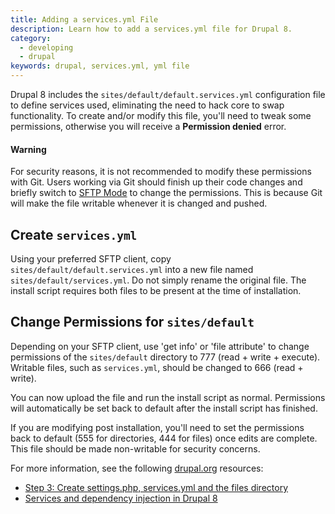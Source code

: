 ```yaml
---
title: Adding a services.yml File
description: Learn how to add a services.yml file for Drupal 8.
category:
  - developing
  - drupal
keywords: drupal, services.yml, yml file
---
```

Drupal 8 includes the `sites/default/default.services.yml` configuration file to define services used, eliminating the need to hack core to swap functionality. To create and/or modify this file, you'll need to tweak some permissions, otherwise you will receive a **Permission denied** error.

<div class="alert alert-danger">
<h4>Warning</h4>
For security reasons, it is not recommended to modify these permissions with Git. Users working via Git should finish up their code changes and briefly switch to <a href="/docs/articles/sites/code/developing-directly-with-sftp-mode">SFTP Mode</a> to change the permissions. This is because Git will make the file writable whenever it is changed and pushed.
</div>

## Create `services.yml`
Using your preferred SFTP client, copy `sites/default/default.services.yml` into a new file named `sites/default/services.yml`. Do not simply rename the original file. The install script requires both files to be present at the time of installation.

## Change Permissions for `sites/default`
Depending on your SFTP client, use 'get info' or 'file attribute' to change permissions of the `sites/default` directory to 777 (read + write + execute). Writable files, such as `services.yml`, should be changed to 666 (read + write).

You can now upload the file and run the install script as normal. Permissions will automatically be set back to default after the install script has finished.

If you are modifying post installation, you'll need to set the permissions back to default (555 for directories, 444 for files) once edits are complete. This file should be made non-writable for security concerns.

For more information, see the following [drupal.org](https://drupal.org) resources:
- [Step 3: Create settings.php, services.yml and the files directory](https://www.drupal.org/documentation/install/settings-file)
- [Services and dependency injection in Drupal 8](https://www.drupal.org/node/2133171)
